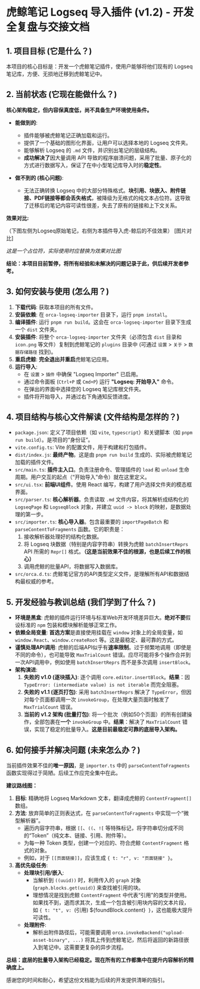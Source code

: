 # 虎鲸笔记 Logseq 导入插件 (v1.2) - 开发全复盘与交接文档

## 1. 项目目标 (它是什么？)
本项目的核心目标是：开发一个虎鲸笔记插件，使用户能够将他们现有的 Logseq 笔记库，方便、无损地迁移到虎鲸笔记中。

## 2. 当前状态 (它现在能做什么？)
**核心架构稳定，但内容保真度低，尚不具备生产环境使用条件。**

*   **能做到的**:
    *   插件能够被虎鲸笔记正确加载和运行。
    *   提供了一个基础的图形化界面，让用户可以选择本地的 Logseq 文件夹。
    *   能够解析 Logseq 的 `.md` 文件，并识别出笔记的层级结构。
    *   **成功解决了**因大量调用 API 导致的程序崩溃问题，采用了批量、原子化的方式进行数据写入，保证了在中小型笔记库导入时的**稳定性**。

*   **做不到的 (核心问题)**:
    *   无法正确转换 Logseq 中的大部分特殊格式。**块引用、块嵌入、附件链接、PDF链接等都会丢失格式**，被降级为无格式的纯文本占位符。这导致了迁移后的笔记内容可读性很差，失去了原有的链接和上下文关系。

**效果对比:**

（下图左侧为Logseq原始笔记，右侧为本插件导入虎-鲸后的不佳效果）
[图片对比]

*这是一个占位符，实际使用时应替换为效果对比图*

**结论：本项目目前暂停，将所有经验和未解决的问题记录于此，供后续开发者参考。**

## 3. 如何安装与使用 (怎么用？)
1.  **下载代码**: 获取本项目的所有文件。
2.  **安装依赖**: 在 `orca-logseq-importer` 目录下，运行 `pnpm install`。
3.  **编译插件**: 运行 `pnpm run build`。这会在 `orca-logseq-importer` 目录下生成一个 `dist` 文件夹。
4.  **安装插件**: 将整个 `orca-logseq-importer` 文件夹（必须包含 `dist` 目录和 `icon.png` 等文件）复制到虎鲸笔记的 `plugins` 目录中 (可通过 `设置` > `关于` > `数据存储路径` 找到)。
5.  **重启虎鲸**: **完全退出并重启**虎鲸笔记应用。
6.  **运行导入**:
    *   在 `设置` > `插件` 中确保 "Logseq Importer" 已启用。
    *   通过命令面板 (`Ctrl+P` 或 `Cmd+P`) 运行 **"Logseq: 开始导入"** 命令。
    *   在弹出的界面中选择您的 Logseq 笔记库根文件夹。
    *   插件将开始导入，并通过右下角通知反馈进度。

## 4. 项目结构与核心文件解读 (文件结构是怎样的？)
*   `package.json`: 定义了项目依赖（如 `vite`, `typescript`）和关键脚本（如 `pnpm run build`）。是项目的“身份证”。
*   `vite.config.ts`: Vite 的配置文件，用于构建和打包插件。
*   `dist/index.js`: **最终产物**。这是由 `pnpm run build` 生成的、实际被虎鲸笔记加载的插件文件。
*   `src/main.ts`: **插件主入口**。负责注册命令、管理插件的 `load` 和 `unload` 生命周期。用户交互的起点（“开始导入”命令）就在这里定义。
*   `src/ui.tsx`: **前端UI组件**。使用 React 编写，构建了用户选择文件夹的模态框界面。
*   `src/parser.ts`: **核心解析器**。负责读取 `.md` 文件内容，将其解析成结构化的 `LogseqPage` 和 `LogseqBlock` 对象，并建立 `uuid -> block` 的映射，是数据处理的第一步。
*   `src/importer.ts`: **核心导入器**。包含最重要的 `importPageBatch` 和 `parseContentToFragments` 函数。它的职责是：
    1.  接收解析器处理好的结构化数据。
    2.  将 Logseq 块数据（特别是内容字符串）转换为虎鲸 `batchInsertReprs` API 所需的 `Repr[]` 格式。**（这是当前效果不佳的根源，也是后续工作的核心）**
    3.  调用虎鲸的批量API，将数据写入数据库。
*   `src/orca.d.ts`: 虎鲸笔记官方的API类型定义文件，是理解所有API和数据结构最权威的参考。

## 5. 开发经验与教训总结 (我们学到了什么？)
*   **环境是黑盒**: 虎鲸的插件运行环境与标准Web开发环境差异巨大。**绝对不要**假设标准的 `npm` 包装和模块解析能够正常工作。
*   **依赖全局变量**: **首选方案**是直接使用挂载在 `window` 对象上的全局变量，如 `window.React`、`window.createRoot` 等。这是最稳定、最可靠的方式。
*   **谨慎处理API调用**: 虎鲸的后端API似乎有**速率限制**。过于频繁地调用（即使是不同的命令），也可能导致 `MaxTrialCount` 错误。应尽可能将多个操作合并到一次API调用中，例如使用 `batchInsertReprs` 而不是多次调用 `insertBlock`。
*   **架构演进**:
    1.  **失败的 v1.0 (逐块插入)**: 逐个调用 `core.editor.insertBlock`。**结果**：因 `TypeError: (intermediate value) is not iterable` 而完全阻塞。
    2.  **失败的 v1.1 (逐页打包)**: 采用 `batchInsertReprs` 解决了 `TypeError`，但因对每个页面都调用一次 `invokeGroup`，在处理大量页面时触发了 `MaxTrialCount` 错误。
    3.  **当前的 v1.2 架构 (批量打包)**: 将一个批次（例如50个页面）的所有创建操作，全部包裹在**一个** `invokeGroup` 中。**结果**：解决了 `MaxTrialCount` 错误，实现了稳定的批量导入。**这是目前最稳定可靠的底层导入架构。**

## 6. 如何接手并解决问题 (未来怎么办？)
当前插件效果不佳的**唯一原因**，是 `importer.ts` 中的 `parseContentToFragments` 函数实现得过于简陋。后续工作应完全集中在此。

**建议路线图：**
1.  **目标**: 精确地将 Logseq Markdown 文本，翻译成虎鲸的 `ContentFragment[]` 数组。
2.  **方法**: 放弃简单的正则表达式，在 `parseContentToFragments` 中实现一个“微型解析器”。
    *   遍历内容字符串，根据 `[[`、`((`、`![` 等特殊标记，将字符串切分成不同的“Token”（纯文本、链接、引用、附件等）。
    *   为每一种 Token 类型，创建一个对应的、符合虎鲸 `ContentFragment` 格式的对象。
    *   例如，对于 `[[页面链接]]`，应该生成 `{ t: "r", v: "页面链接" }`。
3.  **高优先级任务**:
    *   **处理块引用/嵌入**:
        *   当解析到 `((uuid))` 时，利用传入的 `graph` 对象 (`graph.blocks.get(uuid)`) 来查找被引用的块。
        *   理想情况是找到虎鲸 `ContentFragment` 中代表“引用”的类型并使用。如果找不到，退而求其次，生成一个包含被引用块内容的文本片段，如 `{ t: "t", v: `(引用) ${foundBlock.content}` }`，这也能极大提升可读性。
    *   **处理附件**:
        *   解析出附件路径后，可能需要调用 `orca.invokeBackend("upload-asset-binary", ...)` 将其上传到虎鲸笔记，然后将返回的新路径嵌入到笔记中。这需要更复杂的异步流程。

**总结：底层的批量导入架构已经稳定。现在所有的工作都集中在提升内容解析的精确度上。**

感谢您的时间和耐心，希望这份文档能为后续的开发提供清晰的指引。

